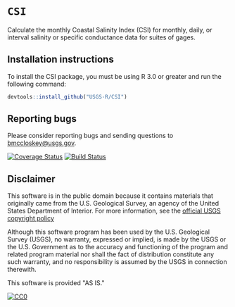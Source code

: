 `CSI`
=====

Calculate the monthly Coastal Salinity Index (CSI) for monthly, daily, or interval salinity or specific conductance data for suites of gages.

Installation instructions
-------------------------

To install the CSI package, you must be using R 3.0 or greater and run the following command:

``` r
devtools::install_github("USGS-R/CSI")
```

Reporting bugs
--------------

Please consider reporting bugs and sending questions to <bmccloskey@usgs.gov>.

[![Coverage Status](https://coveralls.io/repos/github/USGS-R/CSI/badge.svg?branch=master)](https://coveralls.io/github/USGS-R/CSI?branch=master) [![Build Status](https://travis-ci.org/USGS-R/CSI.svg?branch=master)](https://travis-ci.org/USGS-R/CSI)

Disclaimer
----------

This software is in the public domain because it contains materials that originally came from the U.S. Geological Survey, an agency of the United States Department of Interior. For more information, see the [official USGS copyright policy](https://www2.usgs.gov/visual-id/credit_usgs.html#copyright)

Although this software program has been used by the U.S. Geological Survey (USGS), no warranty, expressed or implied, is made by the USGS or the U.S. Government as to the accuracy and functioning of the program and related program material nor shall the fact of distribution constitute any such warranty, and no responsibility is assumed by the USGS in connection therewith.

This software is provided "AS IS."

[![CC0](http://i.creativecommons.org/p/zero/1.0/88x31.png)](http://creativecommons.org/publicdomain/zero/1.0/)
